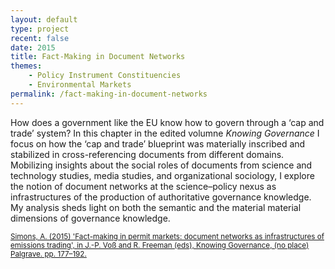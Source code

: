 ```yaml
---
layout: default
type: project
recent: false
date: 2015
title: Fact-Making in Document Networks
themes: 
    - Policy Instrument Constituencies
    - Environmental Markets
permalink: /fact-making-in-document-networks
---
```


How does a government like the EU know how to govern through a ‘cap and trade’ system? In this chapter in the edited volumne *Knowing Governance* I focus on how the ‘cap and trade’ blueprint was materially inscribed and stabilized in cross-referencing documents from different domains. Mobilizing insights about the social roles of documents from science and technology studies, media studies, and organizational sociology, I explore the notion of document networks at the science–policy nexus as infrastructures of the production of authoritative governance knowledge. My analysis sheds light on both the semantic and the material material dimensions of governance knowledge.

<small>
    <a href="https://doi.org/10.1332/030557321X16225469993170">
        Simons, A. (2015) 'Fact-making in permit markets: document networks as infrastructures of emissions trading', in J.-P. Voß and R. Freeman (eds), Knowing Governance, (no place) Palgrave. pp. 177–192.
    </a>
</small>